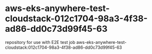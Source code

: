 # aws-eks-anywhere-test-cloudstack-012c1704-98a3-4f38-ad86-dd0c73d99f45-63
repository for use with E2E test job aws-eks-anywhere-test-cloudstack:012c1704-98a3-4f38-ad86-dd0c73d99f45-63
